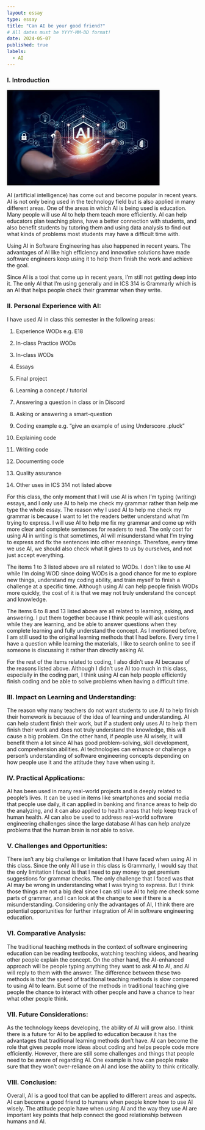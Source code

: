 ```yaml
---
layout: essay
type: essay
title: "Can AI be your good friend?"
# All dates must be YYYY-MM-DD format!
date: 2024-05-07
published: true
labels:
  - AI
---
```


### I. Introduction

<img width="400px" class="rounded float-start pe-4" src="../img/AI.webp">

AI (artificial intelligence) has come out and become popular in recent years. AI is not only being used in the technology field but is also applied in many different areas. One of the areas in which AI is being used is education. Many people will use AI to help them teach more efficiently. AI can help educators plan teaching plans, have a better connection with students, and also benefit students by tutoring them and using data analysis to find out what kinds of problems most students may have a difficult time with.

Using AI in Software Engineering has also happened in recent years. The advantages of AI like high efficiency and innovative solutions have made software engineers keep using it to help them finish the work and achieve the goal.

Since AI is a tool that come up in recent years, I’m still not getting deep into it. The only AI that I’m using generally and in ICS 314 is Grammarly which is an AI that helps people check their grammar when they write.

### II. Personal Experience with AI:
I have used AI in class this semester in the following areas:

  1. Experience WODs e.g. E18

  2. In-class Practice WODs

  3. In-class WODs

  4. Essays

  5. Final project

  6. Learning a concept / tutorial

  7. Answering a question in class or in Discord

  8. Asking or answering a smart-question

  9. Coding example e.g. “give an example of using Underscore .pluck”

  10. Explaining code

  11. Writing code

  12. Documenting code

  13. Quality assurance 

  14. Other uses in ICS 314 not listed above


For this class, the only moment that I will use AI is when I’m typing (writing) essays, and I only use AI to help me check my grammar rather than help me type the whole essay. The reason why I used AI to help me check my grammar is because I want to let the readers better understand what I’m trying to express. I will use AI to help me fix my grammar and come up with more clear and complete sentences for readers to read. The only cost for using AI in writing is that sometimes, AI will misunderstand what I’m trying to express and fix the sentences into other meanings. Therefore, every time we use AI, we should also check what it gives to us by ourselves, and not just accept everything.

The items 1 to 3 listed above are all related to WODs. I don’t like to use AI while I’m doing WOD since doing WODs is a good chance for me to explore new things, understand my coding ability, and train myself to finish a challenge at a specific time. Although using AI can help people finish WODs more quickly, the cost of it is that we may not truly understand the concept and knowledge.

The items 6 to 8 and 13 listed above are all related to learning, asking, and answering. I put them together because I think people will ask questions while they are learning, and be able to answer questions when they complete learning and fully understand the concept. As I mentioned before, I am still used to the original learning methods that I had before. Every time I have a question while learning the materials, I like to search online to see if someone is discussing it rather than directly asking AI.

For the rest of the items related to coding, I also didn’t use AI because of the reasons listed above. Although I didn’t use AI too much in this class, especially in the coding part, I think using AI can help people efficiently finish coding and be able to solve problems when having a difficult time. 

### III. Impact on Learning and Understanding:

The reason why many teachers do not want students to use AI to help finish their homework is because of the idea of learning and understanding. AI can help student finish their work, but if a student only uses AI to help them finish their work and does not truly understand the knowledge, this will cause a big problem. On the other hand, if people use AI wisely, it will benefit them a lot since AI has good problem-solving, skill development, and comprehension abilities. AI technologies can enhance or challenge a person’s understanding of software engineering concepts depending on how people use it and the attitude they have when using it.

### IV. Practical Applications:

AI has been used in many real-world projects and is deeply related to people’s lives. It can be used in items like smartphones and social media that people use daily, it can applied in banking and finance areas to help do the analyzing, and it can also applied to health areas that help keep track of human health. AI can also be used to address real-world software engineering challenges since the large database AI has can help analyze problems that the human brain is not able to solve.

### V. Challenges and Opportunities:

There isn’t any big challenge or limitation that I have faced when using AI in this class. Since the only AI I use in this class is Grammarly, I would say that the only limitation I faced is that I need to pay money to get premium suggestions for grammar checks. The only challenge that I faced was that AI may be wrong in understanding what I was trying to express. But I think those things are not a big deal since I can still use AI to help me check some parts of grammar, and I can look at the change to see if there is a misunderstanding. Considering only the advantages of AI, I think there are potential opportunities for further integration of AI in software engineering education.

### VI. Comparative Analysis:

The traditional teaching methods in the context of software engineering education can be reading textbooks, watching teaching videos, and hearing other people explain the concept. On the other hand, the AI-enhanced approach will be people typing anything they want to ask AI to AI, and AI will reply to them with the answer. The difference between these two methods is that the speed of traditional teaching methods is slow compared to using AI to learn. But some of the methods in traditional teaching give people the chance to interact with other people and have a chance to hear what other people think.  

### VII. Future Considerations:

As the technology keeps developing, the ability of AI will grow also. I think there is a future for AI to be applied to education because it has the advantages that traditional learning methods don’t have. AI can become the role that gives people more ideas about coding and helps people code more efficiently. However, there are still some challenges and things that people need to be aware of regarding AI. One example is how can people make sure that they won’t over-reliance on AI and lose the ability to think critically. 

### VIII. Conclusion:

Overall, AI is a good tool that can be applied to different areas and aspects. AI can become a good friend to humans when people know how to use AI wisely. The attitude people have when using AI and the way they use AI are important key points that help connect the good relationship between humans and AI.
